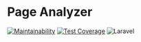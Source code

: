 # Page Analyzer

[![Maintainability](https://api.codeclimate.com/v1/badges/d8c238d804f786c4c5d8/maintainability)](https://codeclimate.com/github/orevenat/php-project-lvl3/maintainability)
[![Test Coverage](https://api.codeclimate.com/v1/badges/d8c238d804f786c4c5d8/test_coverage)](https://codeclimate.com/github/orevenat/php-project-lvl3/test_coverage)
![Laravel](https://github.com/orevenat/php-project-lvl3/workflows/Laravel/badge.svg)
